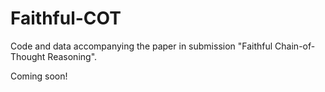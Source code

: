 # Faithful-COT
Code and data accompanying the paper in submission "Faithful Chain-of-Thought Reasoning".

Coming soon!
